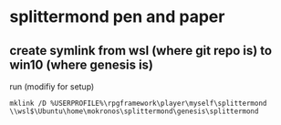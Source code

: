 # splittermond pen and paper

## create symlink from wsl (where git repo is) to win10 (where genesis is)
run (modifiy for setup)

```shell
mklink /D %USERPROFILE%\rpgframework\player\myself\splittermond \\wsl$\Ubuntu\home\mokronos\splittermond\genesis\splittermond
```
